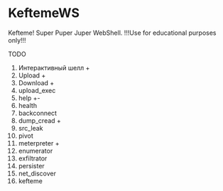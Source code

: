 # KeftemeWS
Kefteme! Super Puper Juper WebShell. !!!Use for educational purposes only!!!

TODO
1. Интерактивный шелл +
2. Upload +
3. Download + 
4. upload_exec 
5. help +-
6. health
7. backconnect
8. dump_cread +
9. src_leak
10. pivot
11. meterpreter +
12. enumerator
13. exfiltrator
14. persister
16. net_discover
17. kefteme